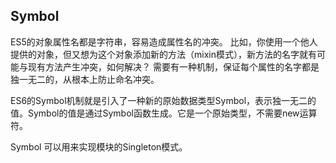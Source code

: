 ## Symbol
ES5的对象属性名都是字符串，容易造成属性名的冲突。
比如，你使用一个他人提供的对象，但又想为这个对象添加新的方法（mixin模式），新方法的名字就有可能与现有方法产生冲突，如何解决？
需要有一种机制，保证每个属性的名字都是独一无二的，从根本上防止命名冲突。

ES6的Symbol机制就是引入了一种新的原始数据类型Symbol，表示独一无二的值。Symbol的值是通过Symbol函数生成。它是一个原始类型，不需要new运算符。

Symbol 可以用来实现模块的Singleton模式。

